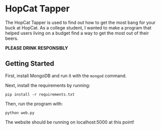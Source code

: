 # HopCat Tapper

The HopCat Tapper is used to find out how to get the most bang for your buck at HopCat. As a college student, I wanted to make a program that helped users living on a budget find a way to get the most out of their beers.

**PLEASE DRINK RESPONSIBLY**

## Getting Started
First, install MongoDB and run it with the `mongod` command. 

Next, install the requirements by running:

`pip install -r requirements.txt`

Then, run the program with:

`python web.py`

The website should be running on localhost:5000 at this point!